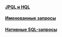 #### [JPQL и HQL](jpql/jpql.md)
#### [Именованные запросы](named-queries/named-queries.md)
#### [Нативные SQL-запросы](native-sql/native-sql.md)
